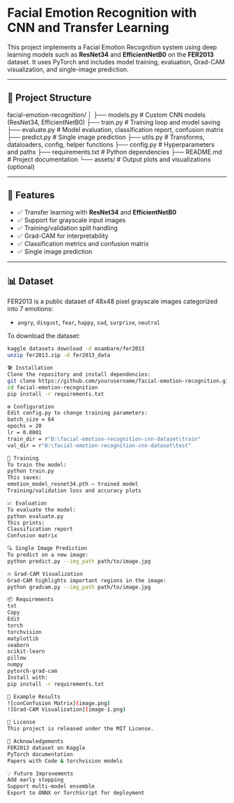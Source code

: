 # Facial Emotion Recognition with CNN and Transfer Learning

This project implements a Facial Emotion Recognition system using deep learning models such as **ResNet34** and **EfficientNetB0** on the **FER2013** dataset. It uses PyTorch and includes model training, evaluation, Grad-CAM visualization, and single-image prediction.

---

## 📂 Project Structure

facial-emotion-recognition/
│
├── models.py # Custom CNN models (ResNet34, EfficientNetB0)
├── train.py # Training loop and model saving
├── evaluate.py # Model evaluation, classification report, confusion matrix
├── predict.py # Single image prediction
├── utils.py # Transforms, dataloaders, config, helper functions
├── config.py # Hyperparameters and paths
├── requirements.txt # Python dependencies
├── README.md # Project documentation
└── assets/ # Output plots and visualizations (optional)


---

## 📌 Features

- ✅ Transfer learning with **ResNet34** and **EfficientNetB0**
- ✅ Support for grayscale input images
- ✅ Training/validation split handling
- ✅ Grad-CAM for interpretability
- ✅ Classification metrics and confusion matrix
- ✅ Single image prediction

---

## 📊 Dataset

FER2013 is a public dataset of 48x48 pixel grayscale images categorized into 7 emotions:

- `angry`, `disgust`, `fear`, `happy`, `sad`, `surprise`, `neutral`

To download the dataset:

```bash
kaggle datasets download -d msambare/fer2013
unzip fer2013.zip -d fer2013_data

🛠️ Installation
Clone the repository and install dependencies:
git clone https://github.com/yourusername/facial-emotion-recognition.git
cd facial-emotion-recognition
pip install -r requirements.txt

⚙️ Configuration
Edit config.py to change training parameters:
batch_size = 64
epochs = 20
lr = 0.0001
train_dir = r"D:\facial-emotion-recognition-cnn-dataset\train"
val_dir = r"D:\facial-emotion-recognition-cnn-dataset\test"

🚀 Training
To train the model:
python train.py
This saves:
emotion_model_resnet34.pth – trained model
Training/validation loss and accuracy plots

📈 Evaluation
To evaluate the model:
python evaluate.py
This prints:
Classification report
Confusion matrix

🔍 Single Image Prediction
To predict on a new image:
python predict.py --img_path path/to/image.jpg

🔥 Grad-CAM Visualization
Grad-CAM highlights important regions in the image:
python gradcam.py --img_path path/to/image.jpg

📦 Requirements
txt
Copy
Edit
torch
torchvision
matplotlib
seaborn
scikit-learn
pillow
numpy
pytorch-grad-cam
Install with:
pip install -r requirements.txt

📸 Example Results
![conConfusion Matrix](image.png)
![Grad-CAM Visualization](image-1.png)

📄 License
This project is released under the MIT License.

🙌 Acknowledgements
FER2013 dataset on Kaggle
PyTorch documentation
Papers with Code & torchvision models

💡 Future Improvements
Add early stopping
Support multi-model ensemble
Export to ONNX or TorchScript for deployment